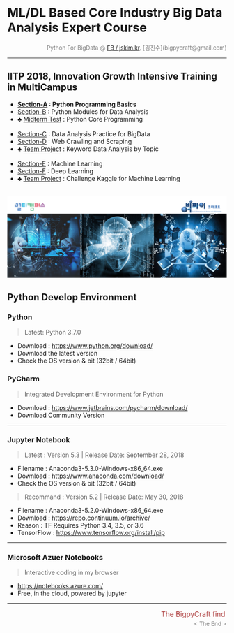
# ML/DL Based Core Industry Big Data Analysis Expert Course

<div align='right'><font size=2 color='gray'>Python For BigData @ <font color='blue'><a href='https://www.facebook.com/jskim.kr'>FB / jskim.kr</a></font>, [김진수](bigpycraft@gmail.com)</font></div>
<hr>

## IITP 2018, Innovation Growth Intensive Training in MultiCampus
>  
- <b>[Section-A][link-A] : Python Programming Basics </b>
- [Section-B][link-B] : Python Modules for Data Analysis
- ♣ [Midterm Test][test10] : Python Core Programming <br/><br/>
- [Section-C][link-C] : Data Analysis Practice for BigData
- [Section-D][link-D] : Web Crawling and Scraping
- ♣ [Team Project][test11] : Keyword Data Analysis by Topic <br/><br/>
- [Section-E][link-E] : Machine Learning
- [Section-F][link-F] : Deep Learning
- ♣ [Team Project][test12] : Challenge Kaggle for Machine Learning <br/><br/>

[link-A]: https://github.com/lukejskim/iitp18-multicampus/tree/master/E01_Sect-A "Go Section-A"
[link-B]: https://github.com/lukejskim/iitp18-multicampus/tree/master/E02_Sect-B "Go Section-B"
[link-C]: https://github.com/lukejskim/iitp18-multicampus/tree/master/E03_Sect-C "Go Section-C"
[link-D]: https://github.com/lukejskim/iitp18-multicampus/tree/master/E04_Sect-D "Go Section-D"
[link-E]: https://github.com/lukejskim/iitp18-multicampus/tree/master/E05_Sect-E "Go Section-E"
[link-F]: https://github.com/lukejskim/iitp18-multicampus/tree/master/E06_Sect-F "Go Section-F"
[test10]: https://github.com/lukejskim/iitp18-multicampus/tree/master/E10_Exam "Go Test-10"
[test11]: https://github.com/lukejskim/iitp18-multicampus/tree/master/E11_Exam "Go Test-11"
[test12]: https://github.com/lukejskim/iitp18-multicampus/tree/master/E12_Exam "Go Test-12"

<img src="../images/img_front_readme_iitp.png">

## Python Develop Environment

### Python 
>  Latest: Python 3.7.0 
- Download : https://www.python.org/download/
- Download the latest version 
- Check the OS version & bit (32bit / 64bit)

### PyCharm
>  Integrated Development Environment for Python
- Download : https://www.jetbrains.com/pycharm/download/ 
- Download Community Version

<hr>

### Jupyter Notebook
> Latest : Version 5.3 | Release Date: September 28, 2018
- Filename : Anaconda3-5.3.0-Windows-x86_64.exe 
- Download : https://www.anaconda.com/download/
- Check the OS version & bit (32bit / 64bit)

> Recommand : Version 5.2 | Release Date: May 30, 2018
- Filename : Anaconda3-5.2.0-Windows-x86_64.exe
- Download : https://repo.continuum.io/archive/ 
- Reason : TF Requires Python 3.4, 3.5, or 3.6 
- TensorFlow : https://www.tensorflow.org/install/pip


<hr>

### Microsoft Azuer Notebooks
> Interactive coding in my browser
- https://notebooks.azure.com/
- Free, in the cloud, powered by jupyter


<hr>
<marquee><font size=3 color='brown'>The BigpyCraft find the information to design valuable society with Technology & Craft.</font></marquee>
<div align='right'><font size=2 color='gray'> &lt; The End &gt; </font></div>
